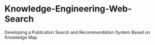 # Knowledge-Engineering-Web-Search
Developing a Publication Search and Recommendation System Based on Knowledge Map
